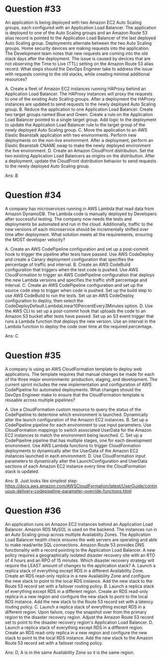 # Question #33
An application is being deployed with two Amazon EC2 Auto Scaling groups, each configured with an Application Load Balancer. The application is deployed to one of the Auto Scaling groups and an Amazon Route 53 alias record is pointed to the Application Load Balancer of the last deployed Auto Scaling group.
Deployments alternate between the two Auto Scaling groups.
Home security devices are making requests into the application. The Development team notes that new requests are coming into the old stack days after the deployment. The issue is caused by devices that are not observing the Time to Live (TTL) setting on the Amazon Route 53 alias record.
What steps should the DevOps Engineer take to address the issue with requests coming to the old stacks, while creating minimal additional resources?

A. Create a fleet of Amazon EC2 instances running HAProxy behind an Application Load Balancer. The HAProxy instances will proxy the requests to one of the existing Auto Scaling groups. After a deployment the HAProxy instances are updated to send requests to the newly deployed Auto Scaling group.
B. Reduce the application to one Application Load Balancer. Create two target groups named Blue and Green. Create a rule on the Application Load Balancer pointed to a single target group. Add logic to the deployment to update the Application Load Balancer rule to the target group of the newly deployed Auto Scaling group.
C. Move the application to an AWS Elastic Beanstalk application with two environments. Perform new deployments on the non-live environment. After a deployment, perform an Elastic Beanstalk CNAME swap to make the newly deployed environment the live environment.
D. Create an Amazon CloudFront distribution. Set the two existing Application Load Balancers as origins on the distribution. After a deployment, update the CloudFront distribution behavior to send requests to the newly deployed Auto Scaling group.

Ans: B

# Question #34
A company has microservices running in AWS Lambda that read data from Amazon DynamoDB. The Lambda code is manually deployed by Developers after successful testing. The company now needs the tests and deployments be automated and run in the cloud. Additionally, traffic to the new versions of each microservice should be incrementally shifted over time after deployment.
What solution meets all the requirements, ensuring the MOST developer velocity?

A. Create an AWS CodePipeline configuration and set up a post-commit hook to trigger the pipeline after tests have passed. Use AWS CodeDeploy and create a Canary deployment configuration that specifies the percentage of traffic and interval.
B. Create an AWS CodeBuild configuration that triggers when the test code is pushed. Use AWS CloudFormation to trigger an AWS CodePipeline configuration that deploys the new Lambda versions and specifies the traffic shift percentage and interval.
C. Create an AWS CodePipeline configuration and set up the source code step to trigger when code is pushed. Set up the build step to use AWS CodeBuild to run the tests. Set up an AWS CodeDeploy configuration to deploy, then select the CodeDeployDefault.LambdaLinear10PercentEvery3Minutes option.
D. Use the AWS CLI to set up a post-commit hook that uploads the code to an Amazon S3 bucket after tests have passed. Set up an S3 event trigger that runs a Lambda function that deploys the new version. Use an interval in the Lambda function to deploy the code over time at the required percentage.

Ans: C

# Question #35
A company is using an AWS CloudFormation template to deploy web applications. The template requires that manual changes be made for each of the three major environments: production, staging, and development. The current sprint includes the new implementation and configuration of AWS CodePipeline for automated deployments.
What changes should the DevOps Engineer make to ensure that the CloudFormation template is reusable across multiple pipelines?

A. Use a CloudFormation custom resource to query the status of the CodePipeline to determine which environment is launched. Dynamically alter the launch configuration of the Amazon EC2 instances.
B. Set up a CodePipeline pipeline for each environment to use input parameters. Use CloudFormation mappings to switch associated UserData for the Amazon EC2 instances to match the environment being launched.
C. Set up a CodePipeline pipeline that has multiple stages, one for each development environment. Use AWS Lambda functions to trigger CloudFormation deployments to dynamically alter the UserData of the Amazon EC2 instances launched in each environment.
D. Use CloudFormation input parameters to dynamically alter the LaunchConfiguration and UserData sections of each Amazon EC2 instance every time the CloudFormation stack is updated.

Ans: B. Just looks like simplest step: https://docs.aws.amazon.com/AWSCloudFormation/latest/UserGuide/continuous-delivery-codepipeline-parameter-override-functions.html

# Question #36

An application runs on Amazon EC2 instances behind an Application Load Balancer. Amazon RDS MySOL is used on the backend. The instances run in an Auto
Scaling group across multiple Availability Zones. The Application Load Balancer health check ensures the web servers are operating and able to make read/write
SQL connections. Amazon Route 53 provides DNS functionality with a record pointing to the Application Load Balancer. A new policy requires a geographically isolated disaster recovery site with an RTO of 4 hours and an RPO of 15 minutes.
Which disaster recovery strategy will require the LEAST amount of changes to the application stack?
A. Launch a replica stack of everything except RDS in a different Availability Zone. Create an RDS read-only replica in a new Availability Zone and configure the new stack to point to the local RDS instance. Add the new stack to the Route 53 record set with a failover routing policy.
B. Launch a replica stack of everything except RDS in a different region. Create an RDS read-only replica in a new region and configure the new stack to point to the local RDS instance. Add the new stack to the Route 53 record set with a latency routing policy.
C. Launch a replica stack of everything except RDS in a different region. Upon failure, copy the snapshot over from the primary region to the disaster recovery region. Adjust the Amazon Route 53 record set to point to the disaster recovery region's Application Load Balancer.
D. Launch a replica stack of everything except RDS in a different region. Create an RDS read-only replica in a new region and configure the new stack to point to the local RDS instance. Add the new stack to the Amazon Route 53 record set with a failover routing policy.

Ans: D, A is in the same Availability Zone so it is the same region.
